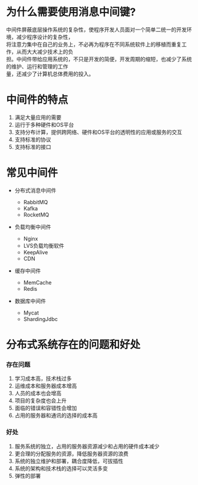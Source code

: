 # 为什么需要使用消息中间键?
中间件屏蔽底层操作系统的复杂性，使程序开发人员面对一个简单二统一的开发环境，减少程序设计的复杂性，  
将注意力集中在自己的业务上，不必再为程序在不同系统软件上的移植而重复工作，从而大大减少技术上的负  
担。中间件带给应用系统的，不只是开发的简便，开发周期的缩短，也减少了系统的维护、运行和管理的工作  
量，还减少了计算机总体费用的投入。  

# 中间件的特点
1. 满足大量应用的需要
2. 运行于多种硬件和OS平台
3. 支持分布计算，提供跨网络、硬件和OS平台的透明性的应用或服务的交互
4. 支持标准的协议
5. 支持标准的接口

# 常见中间件
- 分布式消息中间件
  - RabbitMQ
  - Kafka
  - RocketMQ

- 负载均衡中间件
  - Nginx
  - LVS负载均衡软件
  - KeepAlive
  - CDN

- 缓存中间件
  - MemCache
  - Redis

- 数据库中间件
  - Mycat
  - ShardingJdbc

# 分布式系统存在的问题和好处
### 存在问题
1. 学习成本高，技术栈过多
2. 运维成本和服务器成本增高
3. 人员的成本也会增高
4. 项目的复杂度也会上升
5. 面临的错误和容错性会增加
6. 占用的服务器和通讯的选择的成本高

### 好处
1. 服务系统的独立，占用的服务器资源减少和占用的硬件成本减少
2. 更合理的分配服务的资源，降低服务器资源的浪费
3. 系统的独立维护和部署，耦合度降低，可拔插性
4. 系统的架构和技术栈的选择可以灵活多变
5. 弹性的部署
